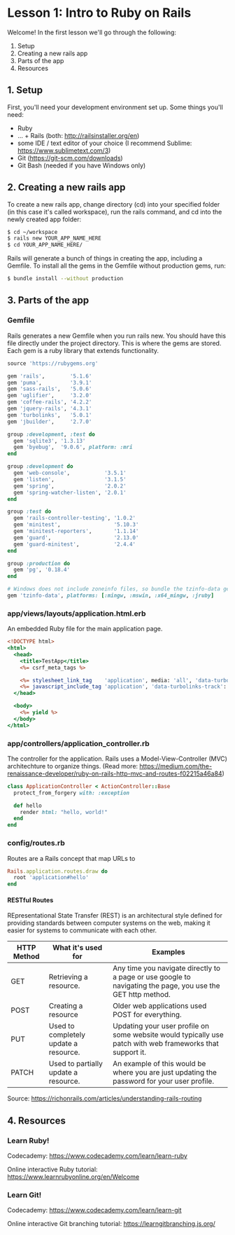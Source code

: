 # Lesson 1: Intro to Ruby on Rails
Welcome! In the first lesson we'll go through the following:
1. Setup
2. Creating a new rails app
3. Parts of the app
4. Resources

## 1. Setup
First, you'll need your development environment set up. Some things you'll need: 
- Ruby
- ... + Rails (both: http://railsinstaller.org/en)
- some IDE / text editor of your choice (I recommend Sublime: https://www.sublimetext.com/3)
- Git (https://git-scm.com/downloads)
- Git Bash (needed if you have Windows only)


## 2. Creating a new rails app
To create a new rails app, change directory (cd) into your specified folder (in this case it's called workspace), run the rails command, and cd into the newly created app folder:
```bash
$ cd ~/workspace
$ rails new YOUR_APP_NAME_HERE
$ cd YOUR_APP_NAME_HERE/
```
Rails will generate a bunch of things in creating the app, including a Gemfile. To install all the gems in the Gemfile without production gems, run:
```bash
$ bundle install --without production
```

## 3. Parts of the app
### Gemfile
Rails generates a new Gemfile when you run rails new. You should have this file directly under the project directory. This is where the gems are stored. Each gem is a ruby library that extends functionality.
```ruby
source 'https://rubygems.org'

gem 'rails',        '5.1.6'
gem 'puma',         '3.9.1'
gem 'sass-rails',   '5.0.6'
gem 'uglifier',     '3.2.0'
gem 'coffee-rails', '4.2.2'
gem 'jquery-rails', '4.3.1'
gem 'turbolinks',   '5.0.1'
gem 'jbuilder',     '2.7.0'

group :development, :test do
  gem 'sqlite3', '1.3.13'
  gem 'byebug',  '9.0.6', platform: :mri
end

group :development do
  gem 'web-console',           '3.5.1'
  gem 'listen',                '3.1.5'
  gem 'spring',                '2.0.2'
  gem 'spring-watcher-listen', '2.0.1'
end

group :test do
  gem 'rails-controller-testing', '1.0.2'
  gem 'minitest',                 '5.10.3'
  gem 'minitest-reporters',       '1.1.14'
  gem 'guard',                    '2.13.0'
  gem 'guard-minitest',           '2.4.4'
end

group :production do
  gem 'pg', '0.18.4'
end

# Windows does not include zoneinfo files, so bundle the tzinfo-data gem
gem 'tzinfo-data', platforms: [:mingw, :mswin, :x64_mingw, :jruby]
```

### app/views/layouts/application.html.erb
An embedded Ruby file for the main application page.
```html.erb
<!DOCTYPE html>
<html>
  <head>
    <title>TestApp</title>
    <%= csrf_meta_tags %>

    <%= stylesheet_link_tag    'application', media: 'all', 'data-turbolinks-track': 'reload' %>
    <%= javascript_include_tag 'application', 'data-turbolinks-track': 'reload' %>
  </head>

  <body>
    <%= yield %>
  </body>
</html>
```

### app/controllers/application_controller.rb
The controller for the application. Rails uses a Model-View-Controller (MVC) architechture to organize things. (Read more: https://medium.com/the-renaissance-developer/ruby-on-rails-http-mvc-and-routes-f02215a46a84)
```ruby
class ApplicationController < ActionController::Base
  protect_from_forgery with: :exception

  def hello
    render html: "hello, world!"
  end
end
```

### config/routes.rb
Routes are a Rails concept that map URLs to 
```ruby
Rails.application.routes.draw do
  root 'application#hello'
end
```
#### RESTful Routes
REpresentational State Transfer (REST) is an architectural style defined for providing standards between computer systems on the web, making it easier for systems to communicate with each other.

| HTTP Method	| What it's used for      | Examples  |
|-------------|-------------------------|-----------|
| GET	        | Retrieving a resource.	| Any time you navigate directly to a page or use google to navigating the page, you use the GET http method. |
| POST	      | Creating a resource	| Older web applications used POST for everything. |
| PUT	        | Used to completely update a resource.	| Updating your user profile on some website would typically use patch with web frameworks that support it. |
| PATCH	      | Used to partially update a resource.	| An example of this would be where you are just updating the password for your user profile. |

Source: https://richonrails.com/articles/understanding-rails-routing


## 4. Resources
### Learn Ruby!
Codecademy: https://www.codecademy.com/learn/learn-ruby

Online interactive Ruby tutorial: https://www.learnrubyonline.org/en/Welcome

### Learn Git!
Codecademy: https://www.codecademy.com/learn/learn-git

Online interactive Git branching tutorial: https://learngitbranching.js.org/
